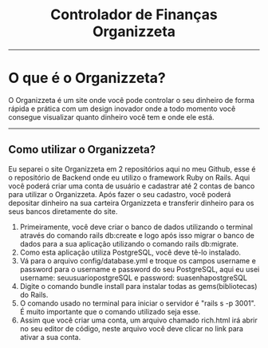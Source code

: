 <h1 align="center"> Controlador de Finanças Organizzeta </h1>

---

# O que é o Organizzeta?
	
O Organizzeta é um site onde você pode controlar o seu dinheiro de forma rápida e prática com um design inovador onde a todo momento você consegue visualizar quanto dinheiro você tem e onde ele está.

---
</hr>

## Como utilizar o Organizzeta?

Eu separei o site Organizzeta em 2 repositórios aqui no meu Github, esse é o repositório de Backend onde eu utilizo o framework Ruby on Rails.
Aqui você poderá criar uma conta de usuário e cadastrar até 2 contas de banco para utilizar o Organizzeta.
Após fazer o seu cadastro, você poderá depositar dinheiro na sua carteira Organizzeta e transferir dinheiro para os seus bancos diretamente do site.

</hr>

1. Primeiramente, você deve criar o banco de dados utilizando o terminal através do comando rails db:create e logo após isso migrar o banco de dados para a sua aplicação utilizando o comando rails db:migrate.
2. Como esta aplicação utiliza PostgreSQL, você deve tê-lo instalado.
3. Vá para o arquivo config/database.yml e troque os campos username e password para o username e password do seu PostgreSQL, aqui eu usei
username: seuusuariopostgreSQL e
password: suasenhapostgreSQL
4. Digite o comando bundle install para instalar todas as gems(bibliotecas) do Rails.
5. O comando usado no terminal para iniciar o servidor é "rails s -p 3001". É muito importante que o comando utilizado seja esse.
6. Assim que você criar uma conta, um arquivo chamado rich.html irá abrir no seu editor de código, neste arquivo você deve clicar no link para ativar a sua conta.


